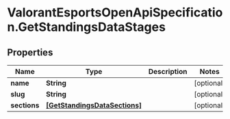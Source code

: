 # ValorantEsportsOpenApiSpecification.GetStandingsDataStages

## Properties
Name | Type | Description | Notes
------------ | ------------- | ------------- | -------------
**name** | **String** |  | [optional] 
**slug** | **String** |  | [optional] 
**sections** | [**[GetStandingsDataSections]**](GetStandingsDataSections.md) |  | [optional] 
